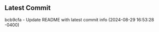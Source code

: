 
## Latest Commit
bcb9cfa - Update README with latest commit info (2024-08-29 16:53:28 -0400) <Yunxi-Zhou>
